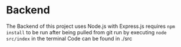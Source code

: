 # Backend

The Backend of this project uses Node.js with Express.js
requires `npm install` to be run after being pulled from git
run by executing `node src/index` in the terminal
Code can be found in ./src